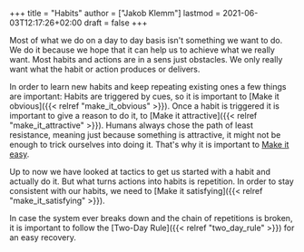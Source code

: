 +++
title = "Habits"
author = ["Jakob Klemm"]
lastmod = 2021-06-03T12:17:26+02:00
draft = false
+++

Most of what we do on a day to day basis isn't something we want to
do. We do it because we hope that it can help us to achieve what we
really want. Most habits and actions are in a sens just obstacles. We
only really want what the habit or action produces or delivers.

In order to learn new habits and keep repeating existing ones a few
things are important: Habits are triggered by cues, so it is important
to [Make it obvious]({{< relref "make_it_obvious" >}}). Once a habit is triggered it is important to give
a reason to do it, to [Make it attractive]({{< relref "make_it_attractive" >}}). Humans always chose the path
of least resistance, meaning just because something is attractive, it
might not be enough to trick ourselves into doing it. That's why it is
important to [Make it easy](make_it_easy).

Up to now we have looked at tactics to get us started with a habit and
actually do it. But what turns actions into habits is repetition. In
order to stay consistent with our habits, we need to [Make it satisfying]({{< relref "make_it_satisfying" >}}).

In case the system ever breaks down and the chain of repetitions is
broken, it is important to follow the [Two-Day Rule]({{< relref "two_day_rule" >}}) for an easy
recovery.
